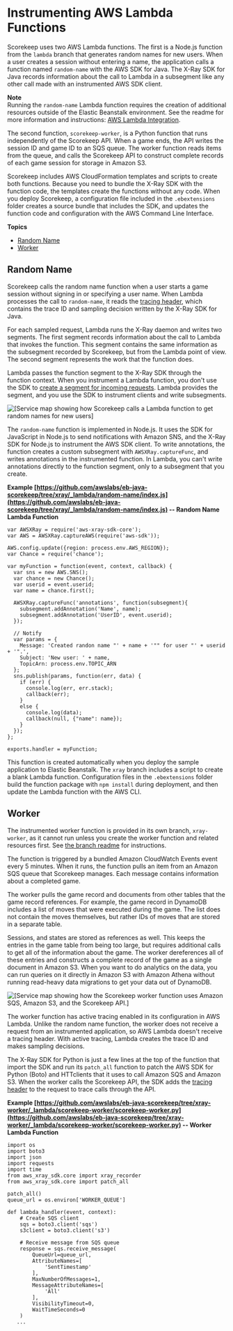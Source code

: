 # Instrumenting AWS Lambda Functions<a name="scorekeep-lambda"></a>

Scorekeep uses two AWS Lambda functions\. The first is a Node\.js function from the `lambda` branch that generates random names for new users\. When a user creates a session without entering a name, the application calls a function named `random-name` with the AWS SDK for Java\. The X\-Ray SDK for Java records information about the call to Lambda in a subsegment like any other call made with an instrumented AWS SDK client\.

**Note**  
Running the `random-name` Lambda function requires the creation of additional resources outside of the Elastic Beanstalk environment\. See the readme for more information and instructions: [AWS Lambda Integration](https://github.com/awslabs/eb-java-scorekeep/tree/xray/README.md#aws-lambda-integration)\.

The second function, `scorekeep-worker`, is a Python function that runs independently of the Scorekeep API\. When a game ends, the API writes the session ID and game ID to an SQS queue\. The worker function reads items from the queue, and calls the Scorekeep API to construct complete records of each game session for storage in Amazon S3\.

Scorekeep includes AWS CloudFormation templates and scripts to create both functions\. Because you need to bundle the X\-Ray SDK with the function code, the templates create the functions without any code\. When you deploy Scorekeep, a configuration file included in the `.ebextensions` folder creates a source bundle that includes the SDK, and updates the function code and configuration with the AWS Command Line Interface\.

**Topics**
+ [Random Name](#scorekeep-lambda-randomname)
+ [Worker](#scorekeep-lambda-worker)

## Random Name<a name="scorekeep-lambda-randomname"></a>

Scorekeep calls the random name function when a user starts a game session without signing in or specifying a user name\. When Lambda processes the call to `random-name`, it reads the [tracing header](xray-concepts.md#xray-concepts-tracingheader), which contains the trace ID and sampling decision written by the X\-Ray SDK for Java\.

For each sampled request, Lambda runs the X\-Ray daemon and writes two segments\. The first segment records information about the call to Lambda that invokes the function\. This segment contains the same information as the subsegment recorded by Scorekeep, but from the Lambda point of view\. The second segment represents the work that the function does\.

Lambda passes the function segment to the X\-Ray SDK through the function context\. When you instrument a Lambda function, you don't use the SDK to [create a segment for incoming requests](xray-sdk-nodejs-middleware.md)\. Lambda provides the segment, and you use the SDK to instrument clients and write subsegments\.

![\[Service map showing how Scorekeep calls a Lambda function to get random names for new users\]](http://docs.aws.amazon.com/xray/latest/devguide/images/scorekeep-servicemap-lambda-node.png)

The `random-name` function is implemented in Node\.js\. It uses the SDK for JavaScript in Node\.js to send notifications with Amazon SNS, and the X\-Ray SDK for Node\.js to instrument the AWS SDK client\. To write annotations, the function creates a custom subsegment with `AWSXRay.captureFunc`, and writes annotations in the instrumented function\. In Lambda, you can't write annotations directly to the function segment, only to a subsegment that you create\.

**Example [https://github.com/awslabs/eb-java-scorekeep/tree/xray/_lambda/random-name/index.js](https://github.com/awslabs/eb-java-scorekeep/tree/xray/_lambda/random-name/index.js) \-\- Random Name Lambda Function**  

```
var AWSXRay = require('aws-xray-sdk-core');
var AWS = AWSXRay.captureAWS(require('aws-sdk'));

AWS.config.update({region: process.env.AWS_REGION});
var Chance = require('chance');

var myFunction = function(event, context, callback) {
  var sns = new AWS.SNS();
  var chance = new Chance();
  var userid = event.userid;
  var name = chance.first();

  AWSXRay.captureFunc('annotations', function(subsegment){
    subsegment.addAnnotation('Name', name);
    subsegment.addAnnotation('UserID', event.userid);
  });

  // Notify
  var params = {
    Message: 'Created randon name "' + name + '"" for user "' + userid + '".',
    Subject: 'New user: ' + name,
    TopicArn: process.env.TOPIC_ARN
  };
  sns.publish(params, function(err, data) {
    if (err) {
      console.log(err, err.stack);
      callback(err);
    }
    else {
      console.log(data);
      callback(null, {"name": name});
    }
  });
};

exports.handler = myFunction;
```

This function is created automatically when you deploy the sample application to Elastic Beanstalk\. The `xray` branch includes a script to create a blank Lambda function\. Configuration files in the `.ebextensions` folder build the function package with `npm install` during deployment, and then update the Lambda function with the AWS CLI\.

## Worker<a name="scorekeep-lambda-worker"></a>

The instrumented worker function is provided in its own branch, `xray-worker`, as it cannot run unless you create the worker function and related resources first\. See [the branch readme](https://github.com/awslabs/eb-java-scorekeep/tree/xray-worker/README.md) for instructions\.

The function is triggered by a bundled Amazon CloudWatch Events event every 5 minutes\. When it runs, the function pulls an item from an Amazon SQS queue that Scorekeep manages\. Each message contains information about a completed game\.

The worker pulls the game record and documents from other tables that the game record references\. For example, the game record in DynamoDB includes a list of moves that were executed during the game\. The list does not contain the moves themselves, but rather IDs of moves that are stored in a separate table\.

Sessions, and states are stored as references as well\. This keeps the entries in the game table from being too large, but requires additional calls to get all of the information about the game\. The worker dereferences all of these entries and constructs a complete record of the game as a single document in Amazon S3\. When you want to do analytics on the data, you can run queries on it directly in Amazon S3 with Amazon Athena without running read\-heavy data migrations to get your data out of DynamoDB\.

![\[Service map showing how the Scorekeep worker function uses Amazon SQS, Amazon S3, and the Scorekeep API.\]](http://docs.aws.amazon.com/xray/latest/devguide/images/scorekeep-servicemap-lambdaworker-node.png)

The worker function has active tracing enabled in its configuration in AWS Lambda\. Unlike the random name function, the worker does not receive a request from an instrumented application, so AWS Lambda doesn't receive a tracing header\. With active tracing, Lambda creates the trace ID and makes sampling decisions\.

The X\-Ray SDK for Python is just a few lines at the top of the function that import the SDK and run its `patch_all` function to patch the AWS SDK for Python \(Boto\) and HTTclients that it uses to call Amazon SQS and Amazon S3\. When the worker calls the Scorekeep API, the SDK adds the [tracing header](xray-concepts.md#xray-concepts-tracingheader) to the request to trace calls through the API\.

**Example [https://github.com/awslabs/eb-java-scorekeep/tree/xray-worker/_lambda/scorekeep-worker/scorekeep-worker.py](https://github.com/awslabs/eb-java-scorekeep/tree/xray-worker/_lambda/scorekeep-worker/scorekeep-worker.py) \-\- Worker Lambda Function**  

```
import os
import boto3
import json
import requests
import time
from aws_xray_sdk.core import xray_recorder
from aws_xray_sdk.core import patch_all

patch_all()
queue_url = os.environ['WORKER_QUEUE']

def lambda_handler(event, context):
    # Create SQS client
    sqs = boto3.client('sqs')
    s3client = boto3.client('s3')

    # Receive message from SQS queue
    response = sqs.receive_message(
        QueueUrl=queue_url,
        AttributeNames=[
            'SentTimestamp'
        ],
        MaxNumberOfMessages=1,
        MessageAttributeNames=[
            'All'
        ],
        VisibilityTimeout=0,
        WaitTimeSeconds=0
    )
   ...
```
